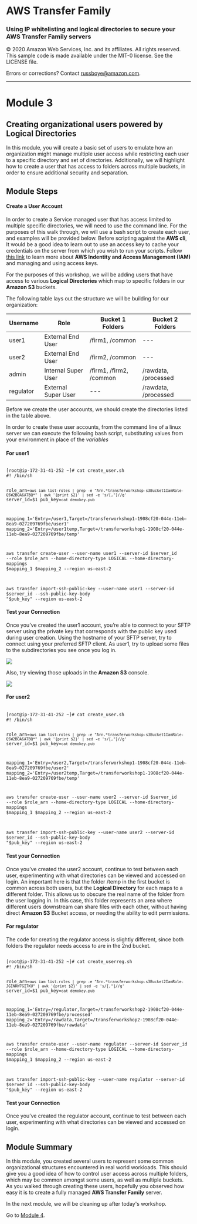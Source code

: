 # **AWS Transfer Family**

### Using IP whitelisting and logical directories to secure your AWS Transfer Family servers

© 2020 Amazon Web Services, Inc. and its affiliates. All rights reserved.
This sample code is made available under the MIT-0 license. See the LICENSE file.

Errors or corrections? Contact [russboye@amazon.com](mailto:russboye@amazon.com).

---

# Module 3
## Creating organizational users powered by Logical Directories

In this module, you will create a basic set of users to emulate how an organization might manage multiple user access while restricting each user to a specific directory and set of directories. Additionally, we will highlight how to create a user that has access to folders across multiple buckets, in order to ensure additional security and separation. 

## Module Steps

#### Create a User Account

In order to create a Service managed user that has access limited to multiple specific directories, we will need to use the command line. For the purposes of this walk through, we will use a bash script to create each user, and examples will be provided below. Before scripting against the **AWS cli**, It would be a good idea to learn out to use an access key to cache your credentials on the server from which you wish to run your scripts. Follow [this link](https://docs.aws.amazon.com/IAM/latest/UserGuide/id_credentials_access-keys.html) to learn more about **AWS Indentity and Access Management (IAM)** and managing and using access keys.

For the purposes of this workshop, we will be adding users that have access to various **Logical Directories** which map to specific folders in our **Amazon S3** buckets.

The following table lays out the structure we will be building for our organization:

  | **Username** | **Role** | **Bucket 1 Folders** | **Bucket 2 Folders** |
  | --- | --- | --- | --- |
  | user1 | External End User | /firm1, /common | --- |
  | user2 | External End User | /firm2, /common | --- |
  | admin | Internal Super User | /firm1, /firm2, /common | /rawdata, /processed |
  | regulator | External Super User | --- | /rawdata, /processed |

Before we create the user accounts, we should create the directories listed in the table above. 

In order to create these user accounts, from the command line of a linux server we can execute the following bash script, substituting values from your environment in place of the *variables*

#### For user1

<code>
[root@ip-172-31-41-252 ~]# cat create_user.sh
#! /bin/sh

role_arn=`aws iam list-roles | grep -e "Arn.*transferworkshop-s3Bucket1IamRole-Q5W2BOA6ATBQ*" | awk '{print $2}' | sed -e 's/[,"]//g'`
server_id=$1
pub_key=`cat demokey.pub`

mapping_1='Entry=/user1,Target=/transferworkshop1-1908cf20-044e-11eb-8ea9-027209769fbe/user1'
mapping_2='Entry=/user1temp,Target=/transferworkshop1-1908cf20-044e-11eb-8ea9-027209769fbe/temp'

aws transfer create-user --user-name user1 --server-id $server_id --role $role_arn --home-directory-type LOGICAL --home-directory-mappings $mapping_1 $mapping_2 --region us-east-2

aws transfer import-ssh-public-key --user-name user1 --server-id $server_id --ssh-public-key-body "$pub_key" --region us-east-2
</code>

#### Test your Connection

Once you’ve created the user1 account, you’re able to connect to your SFTP server using the private key that corresponds with the public key used during user creation. Using the hostname of your SFTP server, try to connect using your preferred SFTP client. As user1, try to upload some files to the subdirectories you see once you log in. 

![](../images/transfer15.png)

Also, try viewing those uploads in the **Amazon S3** console. 

![](../images/transfer16.png)

#### For user2

<code>
[root@ip-172-31-41-252 ~]# cat create_user.sh
#! /bin/sh

role_arn=`aws iam list-roles | grep -e "Arn.*transferworkshop-s3Bucket1IamRole-Q5W2BOA6ATBQ*" | awk '{print $2}' | sed -e 's/[,"]//g'`
server_id=$1
pub_key=`cat demokey.pub`

mapping_1='Entry=/user2,Target=/transferworkshop1-1908cf20-044e-11eb-8ea9-027209769fbe/user2'
mapping_2='Entry=/user2temp,Target=/transferworkshop1-1908cf20-044e-11eb-8ea9-027209769fbe/temp'

aws transfer create-user --user-name user2 --server-id $server_id --role $role_arn --home-directory-type LOGICAL --home-directory-mappings $mapping_1 $mapping_2 --region us-east-2

aws transfer import-ssh-public-key --user-name user2 --server-id $server_id --ssh-public-key-body "$pub_key" --region us-east-2
</code>

#### Test your Connection

Once you’ve created the user2 account, continue to test between each user, experimenting with what directories can be viewed and accessed on login. An important here is that the folder /temp in the first bucket is common across both users, but the **Logical Directory** for each maps to a different folder. This allows us to obscure the real name of the folder from the user logging in. In this case, this folder represents an area where different users downstream can share files with each other, without having direct **Amazon S3** Bucket access, or needing the ability to edit permissions.

#### For regulator

The code for creating the regulator access is slightly different, since both folders the regulator needs access to are in the 2nd bucket.

<code>
[root@ip-172-31-41-252 ~]# cat create_userreg.sh
#! /bin/sh

role_arn=`aws iam list-roles | grep -e "Arn.*transferworkshop-s3Bucket2IamRole-JGINRW7GI7KU" | awk '{print $2}' | sed -e 's/[,"]//g'`
server_id=$1
pub_key=`cat demokey.pub`

mapping_1='Entry=/regulator,Target=/transferworkshop2-1908cf20-044e-11eb-8ea9-027209769fbe/processed'
mapping_2='Entry=/rawdata,Target=/transferworkshop2-1908cf20-044e-11eb-8ea9-027209769fbe/rawdata'

aws transfer create-user --user-name regulator --server-id $server_id --role $role_arn --home-directory-type LOGICAL --home-directory-mappings $mapping_1 $mapping_2 --region us-east-2

aws transfer import-ssh-public-key --user-name regulator --server-id $server_id --ssh-public-key-body "$pub_key" --region us-east-2
</code>

#### Test your Connection

Once you’ve created the regulator account, continue to test between each user, experimenting with what directories can be viewed and accessed on login.

## Module Summary

In this module, you created several users to represent some common organizational structures encountered in real world workloads. This should give you a good idea of how to control user access across multiple folders, which may be common amongst some users, as well as multiple buckets. As you walked through creating these users, hopefully you observed how easy it is to create a fully managed **AWS Transfer Family** server.

In the next module, we will be cleaning up after today's workshop.

Go to [Module 4](/module4/README.md).
